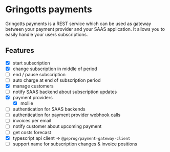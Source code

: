 # Gringotts payments

Gringotts payments is a REST service which can be used as gateway between your payment provider and your SAAS application. It allows you to easily handle your users subscriptions.

## Features

- [x] start subscription
- [x] change subscription in middle of period
- [ ] end / pause subscription
- [ ] auto charge at end of subscription period
- [x] manage customers
- [ ] notify SAAS backend about subscription updates
- [x] payment providers
  - [x] mollie
- [ ] authentication for SAAS backends
- [ ] authentication for payment provider webhook calls
- [ ] invoices per email
- [ ] notify customer about upcoming payment
- [ ] get costs forecast
- [x] typescript api client => `@geprog/payment-gateway-client`
- [ ] support name for subscription changes & invoice positions
